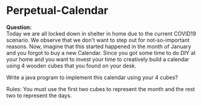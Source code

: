 # Perpetual-Calendar

<b> Question: </b> <br/>
Today we are all locked down in shelter in home due to the current COVID19 scenario. We observe that we don't want to step out for not-so-important reasons. 
Now, imagine that this started happened in the month of January and you forgot to buy a new Calendar. Since you got some time to do DIY at your home and you want to invest your time to creatively build a calendar using 4 wooden cubes that you found on your desk. 

Write a java program to implement this calendar using your 4 cubes?

Rules: You must use the first two cubes to represent the month and the rest two to represent the days. 

